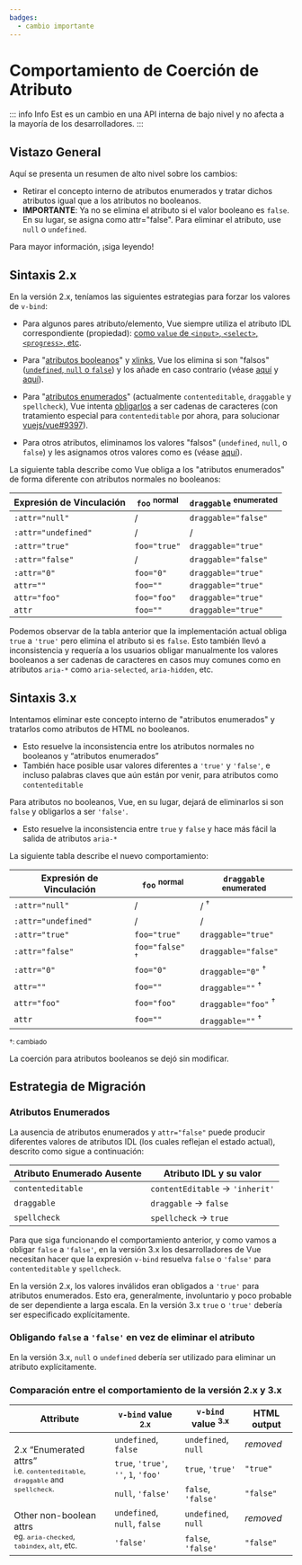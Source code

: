 ```yaml
---
badges:
  - cambio importante
---
```


# Comportamiento de Coerción de Atributo <MigrationBadges :badges="$frontmatter.badges" />

::: info Info
Est es un cambio en una API interna de bajo nivel y no afecta a la mayoría de los desarrolladores.
:::

## Vistazo General

Aquí se presenta un resumen de alto nivel sobre los cambios:

- Retirar el concepto interno de atributos enumerados y tratar dichos atributos igual que a los atributos no booleanos.
- **IMPORTANTE**: Ya no se elimina el atributo si el valor booleano es `false`. En su lugar, se asigna como attr="false". Para eliminar el atributo, use `null` o `undefined`.

Para mayor información, ¡siga leyendo!

## Sintaxis 2.x

En la versión 2.x, teníamos las siguientes estrategias para forzar los valores de `v-bind`:

- Para algunos pares atributo/elemento, Vue siempre utiliza el atributo IDL correspondiente (propiedad): [como `value` de `<input>`, `<select>`, `<progress>`, etc](https://github.com/vuejs/vue/blob/bad3c326a3f8b8e0d3bcf07917dc0adf97c32351/src/platforms/web/util/attrs.js#L11-L18).

- Para "[atributos booleanos](https://github.com/vuejs/vue/blob/bad3c326a3f8b8e0d3bcf07917dc0adf97c32351/src/platforms/web/util/attrs.js#L33-L40)" y [xlinks](https://github.com/vuejs/vue/blob/bad3c326a3f8b8e0d3bcf07917dc0adf97c32351/src/platforms/web/util/attrs.js#L44-L46), Vue los elimina si son "falsos" ([`undefined`, `null` o `false`](https://github.com/vuejs/vue/blob/bad3c326a3f8b8e0d3bcf07917dc0adf97c32351/src/platforms/web/util/attrs.js#L52-L54)) y los añade en caso contrario (véase [aquí](https://github.com/vuejs/vue/blob/bad3c326a3f8b8e0d3bcf07917dc0adf97c32351/src/platforms/web/runtime/modules/attrs.js#L66-L77) y [aquí](https://github.com/vuejs/vue/blob/bad3c326a3f8b8e0d3bcf07917dc0adf97c32351/src/platforms/web/runtime/modules/attrs.js#L81-L85)).

- Para "[atributos enumerados](https://github.com/vuejs/vue/blob/bad3c326a3f8b8e0d3bcf07917dc0adf97c32351/src/platforms/web/util/attrs.js#L20)" (actualmente `contenteditable`, `draggable` y `spellcheck`), Vue intenta [obligarlos](https://github.com/vuejs/vue/blob/bad3c326a3f8b8e0d3bcf07917dc0adf97c32351/src/platforms/web/util/attrs.js#L24-L31) a ser cadenas de caracteres (con tratamiento especial para `contenteditable` por ahora, para solucionar [vuejs/vue#9397](https://github.com/vuejs/vue/issues/9397)).

- Para otros atributos, eliminamos los valores "falsos" (`undefined`, `null`, o `false`) y les asignamos otros valores como es (véase [aquí](https://github.com/vuejs/vue/blob/bad3c326a3f8b8e0d3bcf07917dc0adf97c32351/src/platforms/web/runtime/modules/attrs.js#L92-L113)).

La siguiente tabla describe como Vue obliga a los "atributos enumerados" de forma diferente con atributos normales no booleanos:

| Expresión de Vinculación | `foo` <sup>normal</sup> | `draggable` <sup>enumerated</sup> |
| ------------------------ | ----------------------- | --------------------------------- |
| `:attr="null"`           | /                       | `draggable="false"`               |
| `:attr="undefined"`      | /                       | /                                 |
| `:attr="true"`           | `foo="true"`            | `draggable="true"`                |
| `:attr="false"`          | /                       | `draggable="false"`               |
| `:attr="0"`              | `foo="0"`               | `draggable="true"`                |
| `attr=""`                | `foo=""`                | `draggable="true"`                |
| `attr="foo"`             | `foo="foo"`             | `draggable="true"`                |
| `attr`                   | `foo=""`                | `draggable="true"`                |

Podemos observar de la tabla anterior que la implementación actual obliga `true` a `'true'` pero elimina el atributo si es `false`. Esto también llevó a inconsistencia y requería a los usuarios obligar manualmente los valores booleanos a ser cadenas de caracteres en casos muy comunes como en atributos `aria-*` como `aria-selected`, `aria-hidden`, etc.

## Sintaxis 3.x

Intentamos eliminar este concepto interno de "atributos enumerados" y tratarlos como atributos de HTML no booleanos.

- Esto resuelve la inconsistencia entre los atributos normales no booleanos y “atributos enumerados”
- También hace posible usar valores diferentes a `'true'` y `'false'`, e incluso palabras claves que aún están por venir, para atributos como `contenteditable`

Para atributos no booleanos, Vue, en su lugar, dejará de eliminarlos si son `false` y obligarlos a ser `'false'`.

- Esto resuelve la inconsistencia entre `true` y `false` y hace más fácil la salida de atributos `aria-*`

La siguiente tabla describe el nuevo comportamiento:

| Expresión de Vinculación  | `foo` <sup>normal</sup>    | `draggable` <sup>enumerated</sup> |
| ------------------------- | -------------------------- | --------------------------------- |
| `:attr="null"`            | /                          | / <sup>†</sup>                    |
| `:attr="undefined"`       | /                          | /                                 |
| `:attr="true"`            | `foo="true"`               | `draggable="true"`                |
| `:attr="false"`           | `foo="false"` <sup>†</sup> | `draggable="false"`               |
| `:attr="0"`               | `foo="0"`                  | `draggable="0"` <sup>†</sup>      |
| `attr=""`                 | `foo=""`                   | `draggable=""` <sup>†</sup>       |
| `attr="foo"`              | `foo="foo"`                | `draggable="foo"` <sup>†</sup>    |
| `attr`                    | `foo=""`                   | `draggable=""` <sup>†</sup>       |

<small>†: cambiado</small>

La coerción para atributos booleanos se dejó sin modificar.

## Estrategia de Migración

### Atributos Enumerados

La ausencia de atributos enumerados y `attr="false"` puede producir diferentes valores de atributos IDL (los cuales reflejan el estado actual), descrito como sigue a continuación:

| Atributo Enumerado Ausente | Atributo IDL y su valor              |
| -------------------------- | ------------------------------------ |
| `contenteditable`          | `contentEditable` &rarr; `'inherit'` |
| `draggable`                | `draggable` &rarr; `false`           |
| `spellcheck`               | `spellcheck` &rarr; `true`           |

Para que siga funcionando el comportamiento anterior, y como vamos a obligar `false` a `'false'`, en la versión 3.x los desarrolladores de Vue necesitan hacer que la expresión `v-bind` resuelva `false` o `'false'` para `contenteditable` y `spellcheck`.

En la versión 2.x, los valores inválidos eran obligados a `'true'` para atributos enumerados. Esto era, generalmente, involuntario y poco probable de ser dependiente a larga escala. En la versión 3.x `true` o `'true'` debería ser especificado explícitamente.

### Obligando `false` a `'false'` en vez de eliminar el atributo

En la versión 3.x, `null` o `undefined` debería ser utilizado para eliminar un atributo explícitamente.

### Comparación entre el comportamiento de la versión 2.x y 3.x

<table>
  <thead>
    <tr>
      <th>Attribute</th>
      <th><code>v-bind</code> value <sup>2.x</sup></th>
      <th><code>v-bind</code> value <sup>3.x</sup></th>
      <th>HTML output</th>
    </tr>
  </thead>
  <tbody>
    <tr>
      <td rowspan="3">2.x “Enumerated attrs”<br><small>i.e. <code>contenteditable</code>, <code>draggable</code> and <code>spellcheck</code>.</small></td>
      <td><code>undefined</code>, <code>false</code></td>
      <td><code>undefined</code>, <code>null</code></td>
      <td><i>removed</i></td>
    </tr>
    <tr>
      <td>
        <code>true</code>, <code>'true'</code>, <code>''</code>, <code>1</code>,
        <code>'foo'</code>
      </td>
      <td><code>true</code>, <code>'true'</code></td>
      <td><code>"true"</code></td>
    </tr>
    <tr>
      <td><code>null</code>, <code>'false'</code></td>
      <td><code>false</code>, <code>'false'</code></td>
      <td><code>"false"</code></td>
    </tr>
    <tr>
      <td rowspan="2">Other non-boolean attrs<br><small>eg. <code>aria-checked</code>, <code>tabindex</code>, <code>alt</code>, etc.</small></td>
      <td><code>undefined</code>, <code>null</code>, <code>false</code></td>
      <td><code>undefined</code>, <code>null</code></td>
      <td><i>removed</i></td>
    </tr>
    <tr>
      <td><code>'false'</code></td>
      <td><code>false</code>, <code>'false'</code></td>
      <td><code>"false"</code></td>
    </tr>
  </tbody>
</table>
